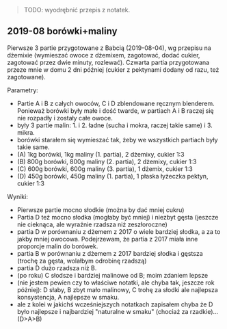 > TODO: wyodrębnić przepis z notatek.

2019-08 borówki+maliny
----------------------

Pierwsze 3 partie przygotowane z Babcią (2019-08-04), wg przepisu na dżemixie
(wymieszać owoce z dżemixem, zagotować, dodać cukier, zagotować przez dwie
minuty, rozlewać). Czwarta partia przygotowana przeze mnie w domu 2 dni później
(cukier z pektynami dodany od razu, też zagotowane).

Parametry:

- Partie A i B z całych owoców, C i D zblendowane ręcznym blenderem. Ponieważ
  borówki były małe i dość twarde, w partiach A i B raczej się nie rozpadły i
  zostały całe owoce.
- były 3 partie malin: 1. i 2. ładne (sucha i mokra, raczej takie same) i 3.
  mikra.
- borówki starałem się wymieszać tak, żeby we wszystkich partiach były takie
  same.
- (A) 1kg borówki, 1kg maliny (1. partia), 2 dżemixy, cukier 1:3
- (B) 800g borówki, 800g maliny (2. partia), 2 dżemixy, cukier 1:3
- (C) 600g borówki, 600g maliny (3. partia), 1 dżemix, cukier 1:3
- (D) 450g borówki, 450g maliny (1. partia), 1 płaska łyżeczka pektyn, cukier
  1:3

Wyniki:

- Pierwsze partie mocno słodkie (można by dać mniej cukru)
- Partia D też mocno słodka (mogłaby być mniej) i niezbyt gęsta (jeszcze nie
  cieknąca, ale wyraźnie rzadsza niż zeszłoroczne)
- partia D w porównaniu z dżemem z 2017 o wiele bardziej słodka, a za to jakby
  mniej owocowa. Podejrzewam, że partia z 2017 miała inne proporcje malin do
  borówek.
- partia B w porównaniu z dżemem z 2017 bardziej słodka i gęstsza (trochę za
  gęsta, wolałbym odrobinę rzadszą)
- partia D dużo rzadsza niż B.
- (po roku) C słodsze i bardziej malinowe od B; moim zdaniem lepsze
- (nie jestem pewien czy to właściwe notatki, ale chyba tak, jeszcze rok póżniej):
  D słaby, B zbyt mało malinowy, C trohę za słodki ale najlepsza konsystencja,
  A najlepsze w smaku.
- ale z kolei w jakichś wcześniejszych notatkach zapisałem chyba że D było
  najlepsze i najbardziej "naturalne w smaku" (chociaż za rzadkie)... (D>A>B)



